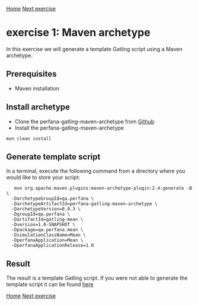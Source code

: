 [Home](index.md) 
[Next exercise](exercise-2.md)  


# exercise 1: Maven archetype

In this exercise we will generate a template Gatling script using a Maven archetype.

## Prerequisites 

* Maven installation

## Install archetype

* Clone the perfana-gatling-maven-archetype from [Github](https://github.com/perfana/perfana-gatling-maven-archetype)
* Install the perfana-gatling-maven-archetype

```
mvn clean install
```

## Generate template script

In a terminal, execute the following command from a directory where you would like to store your script:


```  
   mvn org.apache.maven.plugins:maven-archetype-plugin:2.4:generate -B \
  -DarchetypeGroupId=qa.perfana \
  -DarchetypeArtifactId=perfana-gatling-maven-archetype \
  -DarchetypeVersion=0.0.3 \
  -DgroupId=qa.perfana \
  -DartifactId=gatling-mean \
  -Dversion=1.0-SNAPSHOT \
  -Dpackage=qa.perfana.mean \
  -DsimulationClassName=Mean \
  -DperfanaApplication=Mean \
  -DperfanaApplicationRelease=1.0   
```

## Result

The result is a template Gatling script. If you were not able to generate the template script it can be found [here](https://github.com/perfana/perfana-gatling-workshop/tree/workshop/exercise-1)  
  
[Home](index.md) 
[Next exercise](exercise-2.md)  
  
